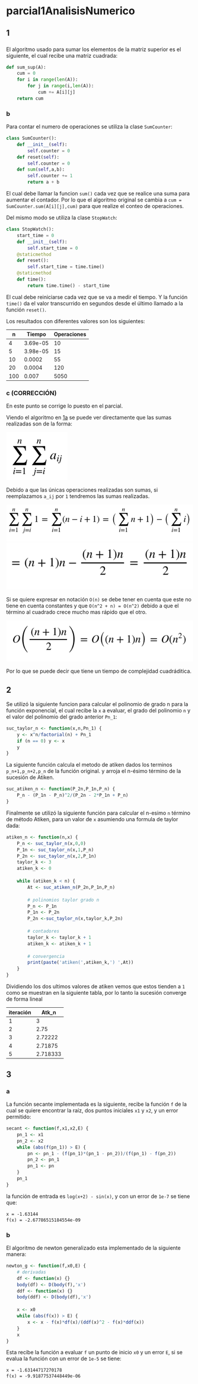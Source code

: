 # parcial1AnalisisNumerico

## 1 
### <a name='1a'></a>

El algoritmo usado para sumar los elementos de la matriz superior es el siguiente, el cual recibe una matriz cuadrada:
```python
def sum_sup(A):
	cum = 0
	for i in range(len(A)):
		for j in range(i,len(A)):
			cum += A[i][j]
	return cum
```

### b
Para contar el numero de operaciones se utiliza la clase `SumCounter`:
```python
class SumCounter():
	def __init__(self):
		self.counter = 0
	def reset(self):
		self.counter = 0
	def sum(self,a,b):
		self.counter += 1
		return a + b
```
El cual debe llamar la funcion `sum()` cada vez que se realice una suma para aumentar el contador. Por lo que el algoritmo original se cambia a `cum = SumCounter.sum(A[i][j],cum)` para que realize el conteo de operaciones.

Del mismo modo se utiliza la clase `StopWatch`:
```python
class StopWatch():
	start_time = 0
	def __init__(self):
		self.start_time = 0
	@staticmethod
	def reset():
		self.start_time = time.time()
	@staticmethod
	def time():
		return time.time() - start_time
```

El cual debe reiniciarse cada vez que se va a medir el tiempo. Y la función `time()` da el valor transcurrido en segundos desde el último llamado a la función `reset()`.

Los resultados con diferentes valores son los siguientes:


n | Tiempo | Operaciones 
------------ | ------------- | -------------  
4 | 3.69e-05 | 10
5 |  3.98e-05 | 15
10| 0.0002 | 55
20| 0.0004 | 120
100|  0.007 | 5050

### c (CORRECCIÓN)
En este punto se corrige lo puesto en el parcial.

Viendo el algoritmo en [1a](#1a) se puede ver directamente que las sumas realizadas son de la forma:

![eq1c1](eq1c1.png)

Debido a que las únicas operaciones realizadas son sumas, si reemplazamos `a_ij` por `1` tendremos las sumas realizadas.

![eq1c2](eq1c2.png)
![eq1c3](eq1c3.png)

Si se quiere expresar en notación `O(n)` se debe tener en cuenta que este no tiene en cuenta constantes y que `O(n^2 + n) = O(n^2)` debido a que el término al cuadrado crece mucho mas rápido que el otro.

![eq1c4](eq1c4.png)

Por lo que se puede decir que tiene un tiempo de complejidad cuadráditica.

## 2


Se utilizó la siguiente funcion para calcular el polinomio de grado n para la función exponencial, el cual recibe la `x` a evaluar, el grado del polinomio `n` y el valor del polinomio del grado anterior `Pn_1`:

```r
suc_taylor_n <- function(x,n,Pn_1) {
	y <- x^n/factorial(n) + Pn_1
	if (n == 0) y <- x
	y
}
```

La siguiente función calcula el metodo de atiken dados los terminos `p_n+1,p_n+2,p_n` de la función original. y arroja el n-ésimo término de la sucesión de Atiken.

```r
suc_atiken_n <- function(P_2n,P_1n,P_n) {
	P_n - (P_1n - P_n)^2/(P_2n - 2*P_1n + P_n)
}
```


Finalmente se utilizó la siguiente función para calcular el n-esimo `n` término de método Atiken, para un valor de `x` asumiendo una formula de taylor dada:
```r
atiken_n <- function(n,x) {
	P_n <- suc_taylor_n(x,0,0)
	P_1n <- suc_taylor_n(x,1,P_n)
	P_2n <- suc_taylor_n(x,2,P_1n)
	taylor_k <- 3
	atiken_k <- 0

	while (atiken_k < n) {
		At <- suc_atiken_n(P_2n,P_1n,P_n)

		# polinomios taylor grado n
		P_n <- P_1n 
		P_1n <- P_2n
		P_2n <-suc_taylor_n(x,taylor_k,P_2n)

		# contadores
		taylor_k <- taylor_k + 1
		atiken_k <- atiken_k + 1

		# convergencia
		print(paste('atiken(',atiken_k,') ',At))
	}
}
```

Dividiendo los dos ultimos valores de atiken vemos que estos tienden a `1` como se muestran en la siguiente tabla, por lo tanto la sucesión converge de forma lineal

iteración | Atk_n
------------ | ----------  
1 | 3
2 |  2.75
3|  2.72222
4| 2.71875
5|  2.718333

## 3
### a
La función secante implementada es la siguiente, recibe la función `f` de la cual se quiere encontrar la raíz, dos puntos iniciales `x1` y `x2`, y un error permitido:
```R
secant <- function(f,x1,x2,E) {
	pn_1 <- x1
	pn_2 <- x2
	while (abs(f(pn_1)) > E) {
		pn <- pn_1 - (f(pn_1)*(pn_1 - pn_2))/(f(pn_1) - f(pn_2))
		pn_2 <- pn_1
		pn_1 <- pn
	}
	pn_1
}
```

la función de entrada es `log(x+2) - sin(x)`, y con un error de `1e-7` se tiene que:
```
x = -1.63144
f(x) = -2.67786515184554e-09
```
### b 
El algoritmo de newton generalizado esta implementado de la siguiente manera:
```R
newton_g <- function(f,x0,E) {
	# derivadas
	df <- function(x) {}
	body(df) <- D(body(f),'x')
	ddf <- function(x) {}
	body(ddf) <- D(body(df),'x')

	x <- x0
	while (abs(f(x)) > E) {
		x <- x - f(x)*df(x)/(ddf(x)^2 - f(x)*ddf(x))
	}
	x
}
```
Esta recibe la función a evaluar `f` un punto de inicio `x0` y un error `E`, si se evalua la función con un error de `1e-5` se tiene:
```
x = -1.63144717270178
f(x) = -9.91877537448449e-06
```
